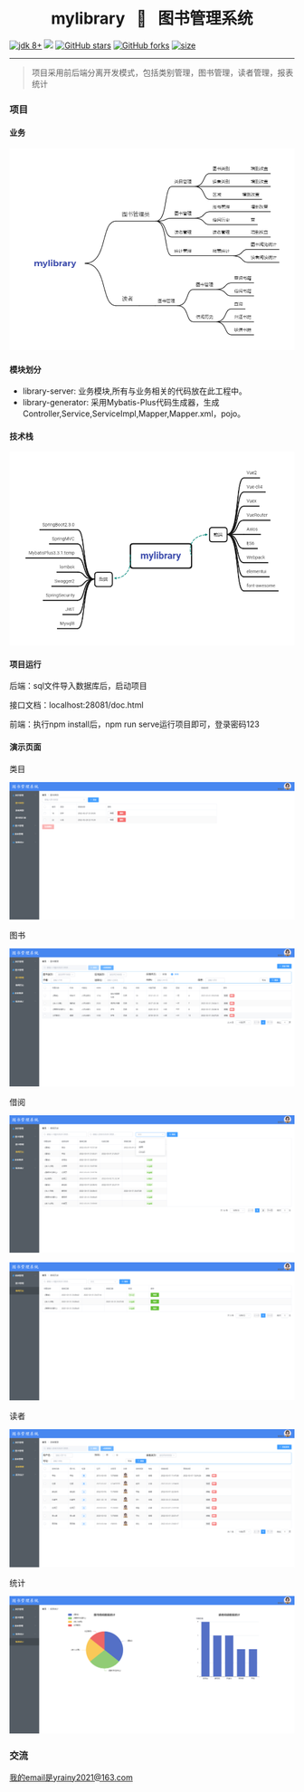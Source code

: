 <h1 align="center"> mylibrary &nbsp; 🚀 &nbsp; 图书管理系统  </h1>

​    <a href="https://www.oracle.com/technetwork/java/javase/downloads/index.html"><img src="https://img.shields.io/badge/JDK-8+-green.svg" alt="jdk 8+"></a>
    <a href="#"><img src="https://img.shields.io/badge/springboot-2.3.0-yellow.svg?style=flat-square"></a>
    <a href="#"><img src="https://img.shields.io/github/stars/smallpleasures/mylibrary?style=social" alt="GitHub stars"></a>
    <a href="#"><img src="https://img.shields.io/github/forks/smallpleasures/mylibrary?style=social" alt="GitHub forks"></a>
    <a href="#"><img src="https://img.shields.io/github/repo-size/smallpleasures/mylibrary" alt="size"></a>
</p>

---

>项目采用前后端分离开发模式，包括类别管理，图书管理，读者管理，报表统计

###  项目

#### 业务

![164559](document/images/业务.png)

#### 模块划分

- library-server: 业务模块,所有与业务相关的代码放在此工程中。
- library-generator: 采用Mybatis-Plus代码生成器，生成Controller,Service,ServiceImpl,Mapper,Mapper.xml，pojo。

#### 技术栈

![1645593194914](document/images/技术栈.png)

#### 项目运行

后端：sql文件导入数据库后，启动项目

接口文档：localhost:28081/doc.html

前端：执行npm  install后，npm run serve运行项目即可，登录密码123

#### 演示页面

类目

![1645593976387](document/images/类目.png)

图书

![1645594030550](document/images/图书管理.png)

借阅

![1645594072493](document/images/借阅历史.png)

![1645594100833](document/images/借还.png)

读者

![1645594394874](document/images/读者管理.png)

统计

![1645594549454](document/images/统计管理.png)



### 交流

我的email是yrainy2021@163.com


